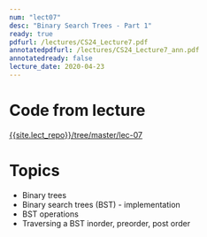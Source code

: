 ```yaml
---
num: "lect07"
desc: "Binary Search Trees - Part 1"
ready: true
pdfurl: /lectures/CS24_Lecture7.pdf
annotatedpdfurl: /lectures/CS24_Lecture7_ann.pdf
annotatedready: false
lecture_date: 2020-04-23	
---
```



# Code from lecture
[{{site.lect_repo}}/tree/master/lec-07]({{site.lect_repo}}/tree/master/lec-07)

# Topics
* Binary trees
* Binary search trees (BST) - implementation
* BST operations 
* Traversing a BST inorder, preorder, post order
